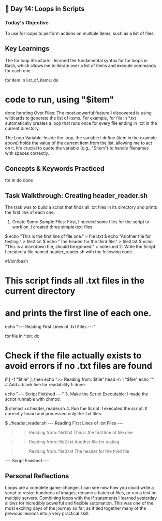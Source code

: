 ## 🐧 Day 14: Loops in Scripts

### Today's Objective
To use for loops to perform actions on multiple items, such as a list of files.

## Key Learnings
The for loop Structure: I learned the fundamental syntax for for loops in Bash, which allows me to iterate over a list of items and execute commands for each one.


for item in list_of_items; do
  # code to run, using "$item"
done
Iterating Over Files: The most powerful feature I discovered is using wildcards to generate the list of items. For example, for file in *.txt automatically creates a loop that runs once for every file ending in .txt in the current directory.

The Loop Variable: Inside the loop, the variable I define (item in the example above) holds the value of the current item from the list, allowing me to act on it. It's crucial to quote the variable (e.g., "$item") to handle filenames with spaces correctly.

## Concepts & Keywords Practiced

for
in
do
done
## Task Walkthrough: Creating header_reader.sh
The task was to build a script that finds all .txt files in its directory and prints the first line of each one.

1. Create Some Sample Files:
First, I needed some files for the script to work on. I created three simple text files.


$ echo "This is the first line of file one." > file1.txt
$ echo "Another file for testing." > file2.txt
$ echo "The header for the third file." > file3.txt
$ echo "This is a markdown file, should be ignored." > notes.md
2. Write the Script:
I created a file named header_reader.sh with the following code.

#!/bin/bash

# This script finds all .txt files in the current directory
# and prints the first line of each one.

echo "--- Reading First Lines of .txt Files ---"

for file in *.txt; do
  # Check if the file actually exists to avoid errors if no .txt files are found
  if [ -f "$file" ]; then
    echo ">> Reading from: $file"
    head -n 1 "$file"
    echo "" # Add a blank line for readability
  fi
done

echo "--- Script Finished ---"
3. Make the Script Executable:
I made the script runnable with chmod.

$ chmod +x header_reader.sh
4. Run the Script:
I executed the script. It correctly found and processed only the .txt files.

$ ./header_reader.sh
--- Reading First Lines of .txt Files ---
>> Reading from: file1.txt
This is the first line of file one.

>> Reading from: file2.txt
Another file for testing.

>> Reading from: file3.txt
The header for the third file.

--- Script Finished ---
## Personal Reflections
Loops are a complete game-changer. I can see now how you could write a script to resize hundreds of images, rename a batch of files, or run a test on multiple servers. Combining loops with the if statements I learned yesterday allows for incredibly powerful and flexible automation. This was one of the most exciting days of the journey so far, as it tied together many of the previous lessons into a very practical skill.
